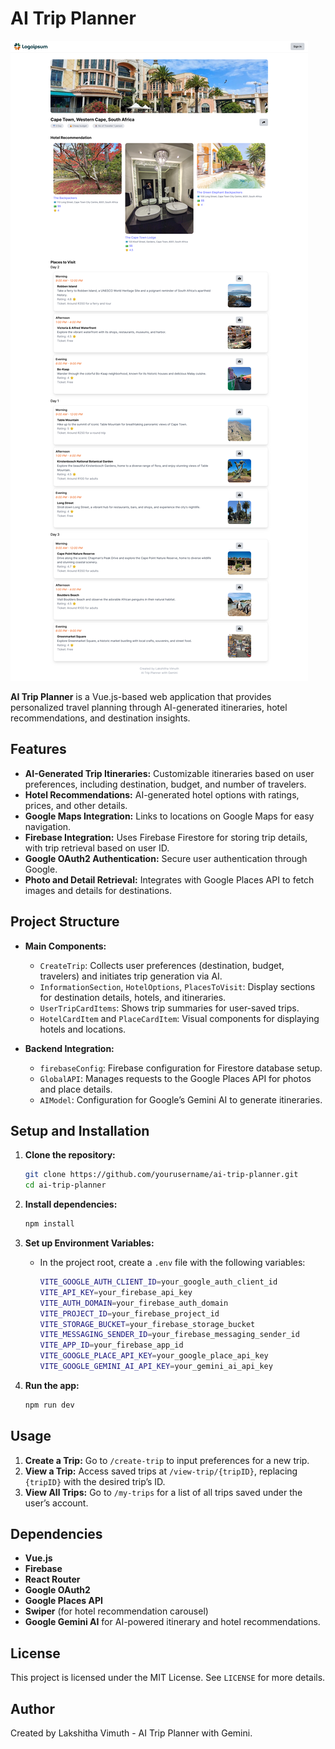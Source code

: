 
# AI Trip Planner

![AI Trip Planner Screenshot](Image.png)

**AI Trip Planner** is a Vue.js-based web application that provides personalized travel planning through AI-generated itineraries, hotel recommendations, and destination insights.

## Features

- **AI-Generated Trip Itineraries:** Customizable itineraries based on user preferences, including destination, budget, and number of travelers.
- **Hotel Recommendations:** AI-generated hotel options with ratings, prices, and other details.
- **Google Maps Integration:** Links to locations on Google Maps for easy navigation.
- **Firebase Integration:** Uses Firebase Firestore for storing trip details, with trip retrieval based on user ID.
- **Google OAuth2 Authentication:** Secure user authentication through Google.
- **Photo and Detail Retrieval:** Integrates with Google Places API to fetch images and details for destinations.

## Project Structure

- **Main Components:**
  - `CreateTrip`: Collects user preferences (destination, budget, travelers) and initiates trip generation via AI.
  - `InformationSection`, `HotelOptions`, `PlacesToVisit`: Display sections for destination details, hotels, and itineraries.
  - `UserTripCardItems`: Shows trip summaries for user-saved trips.
  - `HotelCardItem` and `PlaceCardItem`: Visual components for displaying hotels and locations.

- **Backend Integration:**
  - `firebaseConfig`: Firebase configuration for Firestore database setup.
  - `GlobalAPI`: Manages requests to the Google Places API for photos and place details.
  - `AIModel`: Configuration for Google’s Gemini AI to generate itineraries.

## Setup and Installation

1. **Clone the repository:**
   ```bash
   git clone https://github.com/yourusername/ai-trip-planner.git
   cd ai-trip-planner
   ```

2. **Install dependencies:**
   ```bash
   npm install
   ```

3. **Set up Environment Variables:**
   - In the project root, create a `.env` file with the following variables:
     ```bash
     VITE_GOOGLE_AUTH_CLIENT_ID=your_google_auth_client_id
     VITE_API_KEY=your_firebase_api_key
     VITE_AUTH_DOMAIN=your_firebase_auth_domain
     VITE_PROJECT_ID=your_firebase_project_id
     VITE_STORAGE_BUCKET=your_firebase_storage_bucket
     VITE_MESSAGING_SENDER_ID=your_firebase_messaging_sender_id
     VITE_APP_ID=your_firebase_app_id
     VITE_GOOGLE_PLACE_API_KEY=your_google_place_api_key
     VITE_GOOGLE_GEMINI_AI_API_KEY=your_gemini_ai_api_key
     ```

4. **Run the app:**
   ```bash
   npm run dev
   ```

## Usage

1. **Create a Trip:** Go to `/create-trip` to input preferences for a new trip.
2. **View a Trip:** Access saved trips at `/view-trip/{tripID}`, replacing `{tripID}` with the desired trip’s ID.
3. **View All Trips:** Go to `/my-trips` for a list of all trips saved under the user’s account.

## Dependencies

- **Vue.js**
- **Firebase**
- **React Router**
- **Google OAuth2**
- **Google Places API**
- **Swiper** (for hotel recommendation carousel)
- **Google Gemini AI** for AI-powered itinerary and hotel recommendations.

## License

This project is licensed under the MIT License. See `LICENSE` for more details.

## Author

Created by Lakshitha Vimuth - AI Trip Planner with Gemini.
